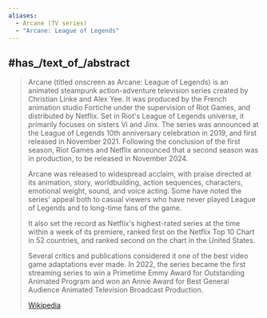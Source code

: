 ```yaml
---
aliases:
  - Arcane (TV series)
  - "Arcane: League of Legends"
---
```


## #has_/text_of_/abstract 

> Arcane (titled onscreen as Arcane: League of Legends) 
> is an animated steampunk action-adventure television series created by Christian Linke and Alex Yee. 
> It was produced by the French animation studio Fortiche under the supervision of Riot Games, 
> and distributed by Netflix. 
> Set in Riot's League of Legends universe, it primarily focuses on sisters Vi and Jinx. 
> The series was announced at the League of Legends 10th anniversary celebration in 2019, 
> and first released in November 2021. 
> Following the conclusion of the first season, Riot Games and Netflix announced 
> that a second season was in production, to be released in November 2024.
>
> Arcane was released to widespread acclaim, with praise directed at its animation, story, 
> worldbuilding, action sequences, characters, emotional weight, sound, and voice acting. 
> Some have noted the series' appeal both to casual viewers 
> who have never played League of Legends and to long-time fans of the game. 
> 
> It also set the record as Netflix's highest-rated series at the time 
> within a week of its premiere, ranked first on the Netflix Top 10 Chart in 52 countries, 
> and ranked second on the chart in the United States. 
> 
> Several critics and publications considered it one of the best video game adaptations ever made. 
> In 2022, the series became the first streaming series to win a 
> Primetime Emmy Award for Outstanding Animated Program and won an 
> Annie Award for Best General Audience Animated Television Broadcast Production.
>
> [Wikipedia](https://en.wikipedia.org/wiki/Arcane%20(TV%20series))



